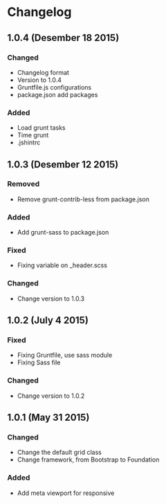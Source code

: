 # Changelog

## 1.0.4 (Desember 18 2015)

### Changed
* Changelog format
* Version to 1.0.4
* Gruntfile.js configurations
* package.json add packages

### Added
* Load grunt tasks
* Time grunt
* .jshintrc


## 1.0.3 (Desember 12 2015)

### Removed
* Remove grunt-contrib-less from package.json

### Added
* Add grunt-sass to package.json

### Fixed
* Fixing variable on _header.scss

### Changed
* Change version to 1.0.3


## 1.0.2 (July 4 2015)

### Fixed
* Fixing Gruntfile, use sass module
* Fixing Sass file

### Changed
* Change version to 1.0.2


## 1.0.1 (May 31 2015)

### Changed
* Change the default grid class
* Change framework, from Bootstrap to Foundation

### Added
* Add meta viewport for responsive

